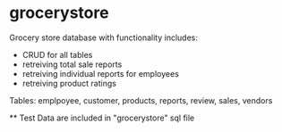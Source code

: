 # grocerystore

Grocery store database with functionality includes:
- CRUD for all tables
- retreiving total sale reports
- retreiving individual reports for employees
- retreiving product ratings

Tables: emplpoyee, customer, products, reports, review, sales, vendors

** Test Data are included in "grocerystore" sql file
